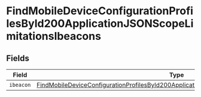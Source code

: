# FindMobileDeviceConfigurationProfilesById200ApplicationJSONScopeLimitationsIbeacons


## Fields

| Field                                                                                                                                                                                                               | Type                                                                                                                                                                                                                | Required                                                                                                                                                                                                            | Description                                                                                                                                                                                                         |
| ------------------------------------------------------------------------------------------------------------------------------------------------------------------------------------------------------------------- | ------------------------------------------------------------------------------------------------------------------------------------------------------------------------------------------------------------------- | ------------------------------------------------------------------------------------------------------------------------------------------------------------------------------------------------------------------- | ------------------------------------------------------------------------------------------------------------------------------------------------------------------------------------------------------------------- |
| `ibeacon`                                                                                                                                                                                                           | [FindMobileDeviceConfigurationProfilesById200ApplicationJSONScopeLimitationsIbeaconsIbeacon](../../models/operations/findmobiledeviceconfigurationprofilesbyid200applicationjsonscopelimitationsibeaconsibeacon.md) | :heavy_minus_sign:                                                                                                                                                                                                  | N/A                                                                                                                                                                                                                 |
